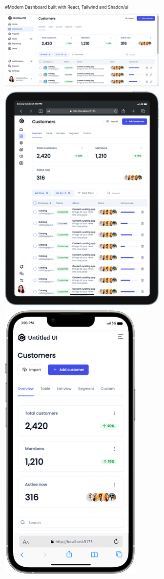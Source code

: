 #Modern Dashboard built with React, Tailwind and Shadcn/ui

![Desktop Preview](./public/Desktop.png)
<p align="center">
  <img src="./public/Tablet.png" alt="Text alternativ">
</p>

![Mobile Preview](./public/Mobile.png)
